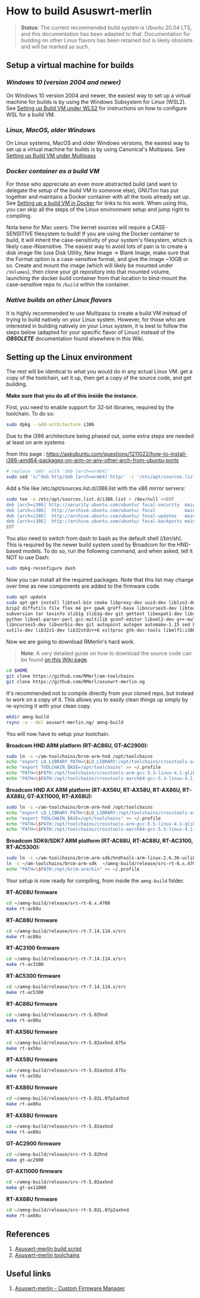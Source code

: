 # How to build Asuswrt-merlin

> **Status**:
> The current recommended build system is Ubuntu 20.04 LTS, and this documentation
> has been adapted to that.  Documentation for building on other Linux
> flavors has been retained but is likely obsolete and will be marked as
> such.

## Setup a virtual machine for builds

### *Windows 10 (version 2004 and newer)*

On Windows 10 version 2004 and newer, the easiest way to set up a virtual machine for builds
is by using the Windows Subsystem for Linux (WSL2).  See [Setting up Build VM under WLS2](Setting-up-Build-VM-under-WSL2)
for instructions on how to configure WSL for a build VM.

### *Linux, MacOS, older Windows*

On Linux systems, MacOS and older Windows versions, the easiest way to set up a virtual machine
for builds is by using Canonical's Multipass.  See [Setting up Build VM under Multipass](Setting-up-Build-VM-under-Multipass)

### *Docker container as a build VM*

For those who appreciate an even more abstracted build (and want to delegate the setup of the build VM to someone else),
GNUTon has put together and maintains a Docker container with all the tools already set up.  See [Setting up a build VM in Docker](/RMerl/asuswrt-merlin.ng/wiki/Setting-up-Build-VM-in-Docker) for links to his work.  When using this, you can skip all the steps
of the Linux environment setup and jump right to compiling.

Nota bene for Mac users: The kernel sources will require a CASE-SENSITIVE filesystem to build!  If you are using the 
Docker container to build, it will inherit the case-sensitivity of your system's filesystem, which is likely case-INsensitive. 
The easiest way to avoid lots of pain is to create a disk image file (use Disk Utility, New Image -> Blank Image, make sure
that the Format option is a case-sensitive format, and give the image ~10GB or so.  Create and mount the image (which will
likely be mounted under `/Volumes`), then clone your git repository into that mounted volume, launching the docker build container
from that location to bind-mount the case-sensitive repo to `/build` within the container.

### *Native builds on other Linux flavors*

It is highly recommended to use Multipass to create a build VM instead of trying to build
natively on your Linux system.  However, for those who are interested in building natively
on your Linux system, it is best to follow the steps below (adapted for your specific flavor
of Linux) instead of the ***OBSOLETE*** documentation found elsewhere in this Wiki.

## Setting up the Linux environment

The rest will be identical to what you would do in any actual Linux VM: get a copy of the toolchain, set it up,
then get a copy of the source code, and get building.

**Make sure that you do all of this inside the instance.**

First, you need to enable support for 32-bit libraries, required by the toolchain.  To do so:

```bash
sudo dpkg --add-architecture i386
```
Due to the i386 architecture being phased out, some extra steps are needed at least on arm systems

from this page : https://askubuntu.com/questions/1211022/how-to-install-i386-amd64-packages-on-arm-or-any-other-arch-from-ubuntu-ports

```bash
# replace 'deb' with 'deb [arch=arm64]'
sudo sed 's/^deb http/deb [arch=arm64] http/' -i '/etc/apt/sources.list'
```

Add a file like /etc/apt/sources.list.d/i386.list with the x86 mirror servers:
```bash
sudo tee -a /etc/apt/sources.list.d/i386.list > /dev/null <<EOT
deb [arch=i386] http://security.ubuntu.com/ubuntu/ focal-security  main restricted universe multiverse
deb [arch=i386]  http://archive.ubuntu.com/ubuntu/ focal           main restricted universe multiverse
deb [arch=i386]  http://archive.ubuntu.com/ubuntu/ focal-updates   main restricted universe multiverse
deb [arch=i386]  http://archive.ubuntu.com/ubuntu/ focal-backports main restricted universe multiverse
EOT
```


You also need to switch from dash to bash as the default shell (/bin/sh).  This is required by the newer build system used by Broadcom for the HND-based models.  To do so, run the following command, and when asked, tell it NOT to use Dash:

```bash
sudo dpkg-reconfigure dash
```

Now you can install all the required packages.  Note that this list may change over time as new components are added to the firmware code.

```bash
sudo apt update
sudo apt-get install libtool-bin cmake libproxy-dev uuid-dev liblzo2-dev autoconf autoconf-archive automake bash bison \
bzip2 diffutils file flex m4 g++ gawk groff-base libncurses5-dev libtool libslang2 make patch perl pkg-config shtool \
subversion tar texinfo zlib1g zlib1g-dev git gettext libexpat1-dev libssl-dev cvs gperf unzip \
python libxml-parser-perl gcc-multilib gconf-editor libxml2-dev g++-multilib gitk libncurses5 mtd-utils \
libncurses5-dev libvorbis-dev git autopoint autogen automake-1.15 sed build-essential intltool libglib2.0-dev \
xutils-dev lib32z1-dev lib32stdc++6 xsltproc gtk-doc-tools libelf1:i386
```

Now we are going to download RMerlin's hard work.

> **Note**:
> A very detailed guide on how to download the source code can be found [on this Wiki page](/RMerl/asuswrt-merlin.ng/wiki/Download-the-latest-source-code-from-GitHub).

```bash
cd $HOME
git clone https://github.com/RMerl/am-toolchains
git clone https://github.com/RMerl/asuswrt-merlin.ng
```

It's recommended not to compile directly from your cloned repo, but instead to work on a copy of it.  This allows you to easily clean things up simply by re-syncing it with your clean copy.

```bash
mkdir amng-build
rsync -a --del asuswrt-merlin.ng/ amng-build
```

You will now have to setup your toolchain.

**Broadcom HND ARM platform (RT-AC86U, GT-AC2900):**

```bash
sudo ln -s ~/am-toolchains/brcm-arm-hnd /opt/toolchains
echo "export LD_LIBRARY_PATH=\$LD_LIBRARY:/opt/toolchains/crosstools-arm-gcc-5.3-linux-4.1-glibc-2.22-binutils-2.25/usr/lib" >> ~/.profile
echo "export TOOLCHAIN_BASE=/opt/toolchains" >> ~/.profile
echo "PATH=\$PATH:/opt/toolchains/crosstools-arm-gcc-5.3-linux-4.1-glibc-2.22-binutils-2.25/usr/bin" >> ~/.profile
echo "PATH=\$PATH:/opt/toolchains/crosstools-aarch64-gcc-5.3-linux-4.1-glibc-2.22-binutils-2.25/usr/bin" >> ~/.profile
```

**Broadcom HND AX ARM platform (RT-AX56U, RT-AX58U, RT-AX86U, RT-AX88U, GT-AX11000, RT-AX68U):**

```bash
sudo ln -s ~/am-toolchains/brcm-arm-hnd /opt/toolchains
echo "export LD_LIBRARY_PATH=\$LD_LIBRARY:/opt/toolchains/crosstools-arm-gcc-5.5-linux-4.1-glibc-2.26-binutils-2.28.1/usr/lib" >> ~/.profile
echo "export TOOLCHAIN_BASE=/opt/toolchains" >> ~/.profile
echo "PATH=\$PATH:/opt/toolchains/crosstools-arm-gcc-5.5-linux-4.1-glibc-2.26-binutils-2.28.1/usr/bin" >> ~/.profile
echo "PATH=\$PATH:/opt/toolchains/crosstools-aarch64-gcc-5.5-linux-4.1-glibc-2.26-binutils-2.28.1/usr/bin" >> ~/.profile
```

**Broadcom SDK6/SDK7 ARM platform (RT-AC68U, RT-AC88U, RT-AC3100, RT-AC5300):**

```bash
sudo ln -s ~/am-toolchains/brcm-arm-sdk/hndtools-arm-linux-2.6.36-uclibc-4.5.3 /opt/brcm-arm
ln -s ~/am-toolchains/brcm-arm-sdk  ~/amng-build/release/src-rt-6.x.4708/toolchains
echo "PATH=\$PATH:/opt/brcm-arm/bin" >> ~/.profile
```

Your setup is now ready for compiling, from inside the `amng-build` folder.

**RT-AC68U firmware**
```bash
cd ~/amng-build/release/src-rt-6.x.4708
make rt-ac68u
```

**RT-AC88U firmware**
```bash
cd ~/amng-build/release/src-rt-7.14.114.x/src
make rt-ac88u
```

**RT-AC3100 firmware**
```bash
cd ~/amng-build/release/src-rt-7.14.114.x/src
make rt-ac3100
```

**RT-AC5300 firmware**
```bash
cd ~/amng-build/release/src-rt-7.14.114.x/src
make rt-ac5300
```

**RT-AC86U firmware**
```bash
cd ~/amng-build/release/src-rt-5.02hnd
make rt-ac86u
```

**RT-AX56U firmware**
```bash
cd ~/amng-build/release/src-rt-5.02axhnd.675x
make rt-ax56u
```

**RT-AX58U firmware**
```bash
cd ~/amng-build/release/src-rt-5.02axhnd.675x
make rt-ax58u
```

**RT-AX86U firmware**
```bash
cd ~/amng-build/release/src-rt-5.02L.07p2axhnd
make rt-ax86u
```

**RT-AX88U firmware**
```bash
cd ~/amng-build/release/src-rt-5.02axhnd
make rt-ax88u
```

**GT-AC2900 firmware**
```bash
cd ~/amng-build/release/src-rt-5.02hnd
make gt-ac2900
```

**GT-AX11000 firmware**
```bash
cd ~/amng-build/release/src-rt-5.02axhnd
make gt-ax11000
```

**RT-AX68U firmware**
```bash
cd ~/amng-build/release/src-rt-5.02L.07p2axhnd
make rt-ax68u
```

## References

1. [Asuswrt-merlin build script](https://github.com/RMerl/asuswrt-merlin.ng/blob/master/tools/build-all)
2. [Asuswrt-merlin toolchains](https://github.com/RMerl/am-toolchains)

## Useful links

1. [Asuswrt-merlin - Custom Firmware Manager](https://github.com/Adamm00/amcfwm)

